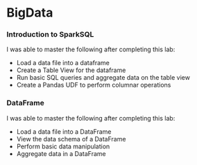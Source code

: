# BigData


### Introduction to SparkSQL
I was able to master the following after completing this lab:

- Load a data file into a dataframe
- Create a Table View for the dataframe
- Run basic SQL queries and aggregate data on the table view
- Create a Pandas UDF to perform columnar operations


### DataFrame
I was able to master the following after completing this lab:

- Load a data file into a DataFrame
- View the data schema of a DataFrame
- Perform basic data manipulation
- Aggregate data in a DataFrame

